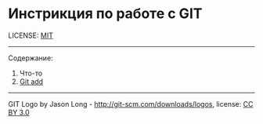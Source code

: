 # Инстрикция по работе с GIT



LICENSE: [MIT](./license.md)

---

Содержание:

1. Что-то
2. [Git add](./add.md)




---

GIT Logo by Jason Long - http://git-scm.com/downloads/logos, license: [CC BY 3.0](https://creativecommons.org/licenses/by/3.0/deed.ru)